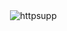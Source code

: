 <p>&nbsp;<img align="center" src="https://github-readme-stats.vercel.app/api?username=httpsupp&show_icons=true&theme=merko&title_color=ac59d9&text_color=b39494&bg_color=030202&hide_border=true&locale=en" alt="httpsupp" /></p>
